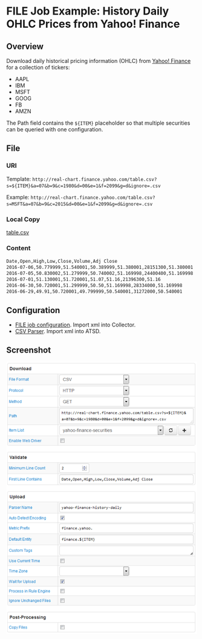 # FILE Job Example: History Daily OHLC Prices from Yahoo! Finance

## Overview

Download daily historical pricing information (OHLC) from [Yahoo! Finance](http://finance.yahoo.com/) for a collection of tickers:

* AAPL
* IBM
* MSFT
* GOOG
* FB
* AMZN

The Path field contains the `${ITEM}` placeholder so that multiple securities can be queried with one configuration.

## File

### URI

Template: `http://real-chart.finance.yahoo.com/table.csv?s=${ITEM}&a=07&b=9&c=1980&d=00&e=1&f=2099&g=d&ignore=.csv`

Example: `http://real-chart.finance.yahoo.com/table.csv?s=MSFT&a=07&b=9&c=2015&d=00&e=1&f=2099&g=d&ignore=.csv`

### Local Copy

[table.csv](table.csv)

### Content

```ls
Date,Open,High,Low,Close,Volume,Adj Close
2016-07-06,50.779999,51.540001,50.389999,51.380001,28151300,51.380001
2016-07-05,50.830002,51.279999,50.740002,51.169998,24400400,51.169998
2016-07-01,51.130001,51.720001,51.07,51.16,21396300,51.16
2016-06-30,50.720001,51.299999,50.50,51.169998,28334000,51.169998
2016-06-29,49.91,50.720001,49.799999,50.540001,31272000,50.540001
```

## Configuration

* [FILE job configuration](yahoo-finance-job.xml). Import xml into Collector.
* [CSV Parser](yahoo-finance-parser.xml). Import xml into ATSD.

## Screenshot

![Job Screenshot](yahoo-finance-config.png)

